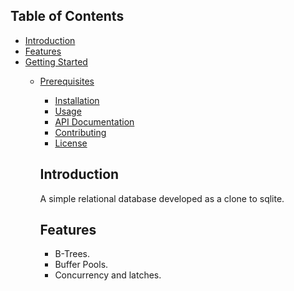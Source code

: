 
## Table of Contents

- [Introduction](#introduction)
- [Features](#features)
- [Getting Started](#getting-started)
  - [Prerequisites](#prerequisites)
    - [Installation](#installation)
    - [Usage](#usage)
    - [API Documentation](#api-documentation)
    - [Contributing](#contributing)
    - [License](#license)

    ## Introduction

    A simple relational database developed as a clone to sqlite.

    ## Features

    - B-Trees.
    - Buffer Pools.
    - Concurrency and latches. 



